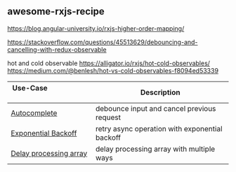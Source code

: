 ## awesome-rxjs-recipe

https://blog.angular-university.io/rxjs-higher-order-mapping/

https://stackoverflow.com/questions/45513629/debouncing-and-cancelling-with-redux-observable

hot and cold observable
https://alligator.io/rxjs/hot-cold-observables/
https://medium.com/@benlesh/hot-vs-cold-observables-f8094ed53339

| Use-Case&nbsp; &nbsp; &nbsp; &nbsp; &nbsp; &nbsp; &nbsp; &nbsp; &nbsp; &nbsp; &nbsp; &nbsp; &nbsp; &nbsp; | Description                                                        |
| -------------------------------------------------------------------------------------------------------- | ------------------------------------------------------------------ |
| [Autocomplete](https://blog.strongbrew.io/building-a-safe-autocomplete-operator-with-rxjs/) | debounce input and cancel previous request
| [Exponential Backoff](https://angular.io/guide/practical-observable-usage) | retry async operation with exponential backoff
| [Delay processing array](https://stackoverflow.com/questions/29999256/rxjs-emit-array-items-over-time) | delay processing array with multiple ways
